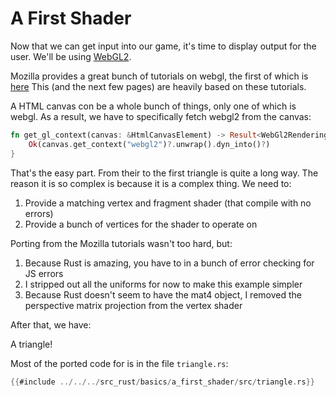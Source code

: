 # A First Shader

Now that we can get input into our game, it's time to display output
for the user. We'll be using 
[WebGL2](https://www.khronos.org/registry/webgl/specs/latest/2.0/).

Mozilla provides a great bunch of tutorials on webgl, the first of which is
[here](https://developer.mozilla.org/en-US/docs/Web/API/WebGL_API/Tutorial/Getting_started_with_WebGL)
This (and the next few pages) are heavily based on these tutorials.

A HTML canvas con be a whole bunch of things, only one of which is
webgl. As a result, we have to specifically fetch webgl2 from the canvas:
```rust
fn get_gl_context(canvas: &HtmlCanvasElement) -> Result<WebGl2RenderingContext, JsValue> {
    Ok(canvas.get_context("webgl2")?.unwrap().dyn_into()?)
}
```

That's the easy part. From their to the first triangle is quite a long
way. The reason it is so complex is because it is a complex thing. We
need to:
1. Provide a matching vertex and fragment shader (that compile with no errors)
2. Provide a bunch of vertices for the shader to operate on

Porting from the Mozilla tutorials wasn't too hard, but:
1. Because Rust is amazing, you have to in a bunch of error checking for JS errors
2. I stripped out all the uniforms for now to make this example simpler
3. Because Rust doesn't seem to have the mat4 object, I removed the perspective matrix projection from the vertex shader

After that, we have:

<canvas id="a_first_shader"></canvas>

A triangle!

Most of the ported code for is in the file `triangle.rs`:
```rust
{{#include ../../../src_rust/basics/a_first_shader/src/triangle.rs}}
```

